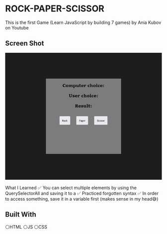 # ROCK-PAPER-SCISSOR

This is the first Game (Learn JavaScript by building 7 games) by Ania Kubov on Youtube

## Screen Shot
![](img/Screen%20Shot%202022-03-02%20at%2022.56.13.png)
 
 What I Learned
✅ You can select multiple elements by using the QuerySelectorAll and saving it to a 
✅ Practiced forgotten syntax
✅ In order to access something, save it in a variable first (makes sense in my head😅)

## Built With

⚪HTML
⚪JS
⚪CSS

